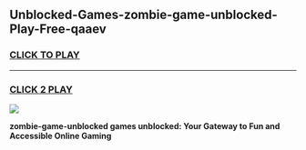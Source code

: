 
## Unblocked-Games-zombie-game-unblocked-Play-Free-qaaev
<h3>
<a href="https://premium76.site?title=zombie-game-unblocked&ref=19M">CLICK TO PLAY</a></h3>
<hr>

<h3>
<a href="https://premium76.site?title=zombie-game-unblocked&ref=19M">CLICK 2 PLAY</a>
  
</h3>

<a href="https://premium76.site?title=zombie-game-unblocked&ref=19M"><img src="https://clearcache.store/games.png"></a>


**zombie-game-unblocked games unblocked: Your Gateway to Fun and Accessible Online Gaming**
